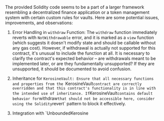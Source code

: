 The provided Solidity code seems to be a part of a larger framework resembling a decentralized finance application or a token management system with certain custom rules for vaults. Here are some potential issues, improvements, and observations:

1. Error Handling in `withdraw` Function:
   The `withdraw` function immediately reverts with `NotWithdrawable` error, and it is marked as a `view` function (which suggests it doesn't modify state and should be callable without any gas cost). However, if withdrawal is actually not supported for this contract, it's unusual to include the function at all. It is necessary to clarify the contract's expected behavior – are withdrawals meant to be implemented later, or are they fundamentally unsupported? If they are unsupported, it should be documented to avoid confusion.

2. Inheritance for `KerosineVault:
   Ensure that all necessary functions and properties from the `KerosineVault` contract are correctly overridden and that this contract's functionality is in line with the intended use of inheritance. If `KerosineVault` contains default behavior for `withdraw` that should not be accessible here, consider using the Solidity `revert` pattern to block it effectively.

3. Integration with `UnboundedKerosine